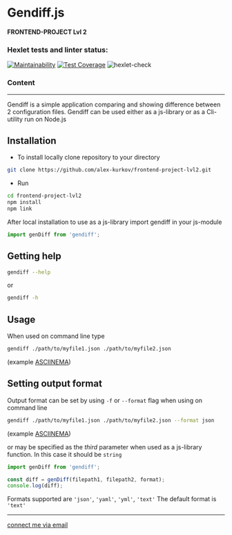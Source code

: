# **Gendiff.js**
**FRONTEND-PROJECT Lvl 2**

### Hexlet tests and linter status:
[![Maintainability](https://api.codeclimate.com/v1/badges/85303ccfa256cfbe3cdb/maintainability)](https://codeclimate.com/github/alex-kurkov/frontend-project-lvl2/maintainability)
[![Test Coverage](https://api.codeclimate.com/v1/badges/85303ccfa256cfbe3cdb/test_coverage)](https://codeclimate.com/github/alex-kurkov/frontend-project-lvl2/test_coverage)
![hexlet-check](https://github.com/alex-kurkov/frontend-project-lvl2/workflows/hexlet-check/badge.svg)


### **Content**
---------------------

Gendiff is a simple application comparing and showing difference between 2 configuration files. 
Gendiff can be used either as a js-library or as a Cli-utility run on Node.js

## Installation
- To install locally clone repository to your directory
```bash
git clone https://github.com/alex-kurkov/frontend-project-lvl2.git
```
- Run 
```bash
cd frontend-project-lvl2
npm install
npm link
```

After local installation to use as a js-library import gendiff in your js-module
```js
import genDiff from 'gendiff';
```

## Getting help
```bash
gendiff --help
```
or
```bash
gendiff -h
```
## Usage
When used on command line type
```bash
gendiff ./path/to/myfile1.json ./path/to/myfile2.json
```
(example [ASCIINEMA](https://asciinema.org/a/Ppb8qI7HEP8oHJkmmGSSdUgO1))

## Setting output format
Output format can be set by using `-f` or `--format` flag when using on command line
```bash
gendiff ./path/to/myfile1.json ./path/to/myfile2.json --format json
```
(example [ASCIINEMA](https://asciinema.org/a/mBU32SwyvMaYdptjJ12lrL99Q))

or may be specified as the *third* parameter when used as a js-library function. In this case it should be `string`
```js
import genDiff from 'gendiff';

const diff = genDiff(filepath1, filepath2, format);
console.log(diff);
```

Formats supported are `'json'`, `'yaml'`, `'yml'`, `'text'`
The default format is `'text'`

 
--------
[connect me via email](mailto:alexkourkov@yandex.ru "Email")
